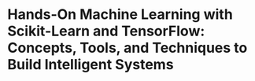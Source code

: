 # Hands-On Machine Learning with Scikit-Learn and TensorFlow: Concepts, Tools, and Techniques to Build Intelligent Systems
